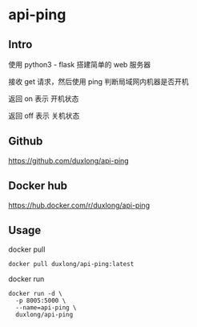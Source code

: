 # api-ping

## Intro

使用 python3 - flask 搭建简单的 web 服务器

接收 get 请求，然后使用 ping 判断局域网内机器是否开机

返回 on 表示 开机状态

返回 off 表示 关机状态

## Github

https://github.com/duxlong/api-ping

## Docker hub

https://hub.docker.com/r/duxlong/api-ping

## Usage

docker pull
```
docker pull duxlong/api-ping:latest
```

docker run
```
docker run -d \
  -p 8005:5000 \
  --name=api-ping \
  duxlong/api-ping
```
